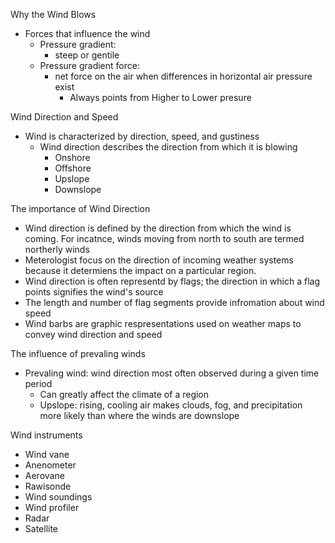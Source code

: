 Why the Wind Blows
- Forces that influence the wind
	- Pressure gradient: 
		- steep or gentile
	- Pressure gradient force:
		- net force on the air when differences in horizontal air pressure exist 
			- Always points from Higher to Lower presure 

Wind Direction and Speed
- Wind is characterized by direction, speed, and gustiness
	- Wind direction describes the direction from which it is blowing 
		- Onshore
		- Offshore 
		- Upslope
		- Downslope 

The importance of Wind Direction 
- Wind direction is defined by the direction from which the wind is coming. For incatnce, winds moving from north to south are termed northerly winds
- Meterologist focus on the direction of incoming weather systems because it determiens the impact on a particular region. 
- Wind direction is often representd by flags; the direction in which a flag points signifies the wind's source
- The length and number of flag segments provide infromation about wind speed
- Wind barbs are graphic respresentations used on weather maps to convey wind direction and speed

The influence of prevaling winds
- Prevaling wind: wind direction most often observed during a given time period 
	- Can greatly affect the climate of a region 
	- Upslope: rising, cooling air makes clouds, fog, and precipitation more likely than where the winds are downslope 

Wind instruments
- Wind vane
- Anenometer
- Aerovane
- Rawisonde
- Wind soundings
- Wind profiler
- Radar 
- Satellite
